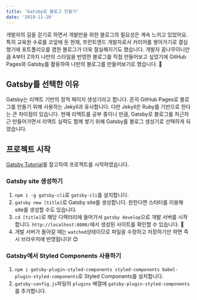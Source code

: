 ```yaml
---
title: 'Gatsby로 블로그 만들기'
date: '2019-11-10'
---
```


개발자의 길을 걷기로 하면서 개발만을 위한 블로그의 필요성은 계속 느끼고 있었어요. 특히 교육원 수료를 코앞에 둔 현재, 프런트엔드 개발자로서 커리어를 쌓아가기로 결심했기에 포트폴리오를 겸한 블로그가 더욱 절실해지기도 했습니다. 개발자 꿈나무이니만큼 A부터 Z까지 나만의 스타일을 반영한 블로그를 직접 만들어보고 싶었기에 GitHub Pages와 Gatsby를 활용하여 나만의 블로그를 만들어보기로 했습니다. 👏

## Gatsby를 선택한 이유

Gatsby는 리액트 기반의 정적 페이지 생성기라고 합니다. 흔히 GitHub Pages로 블로그를 만들기 위해 사용하는 Jekyll과 유사합니다. 다만 Jekyll은 Ruby를 기반으로 한다는 큰 차이점이 있습니다. 현재 리액트를 공부 중이니 만큼, Gatsby로 블로그를 차근차근 만들어가면서 리액트 실력도 함께 쌓기 위해 Gatsby를 블로그 생성기로 선택하게 되었습니다.

## 프로젝트 시작

[Gatsby Tutorial](https://www.gatsbyjs.org/tutorial/part-zero/)를 참고하여 프로젝트를 시작하였습니다.

### Gatsby site 생성하기

1. `npm i -g gatsby-cli`로 `gatsby-cli`를 설치합니다.
2. `gatsby new [title]`로 Gatsby site를 생성합니다. 원한다면 스타터를 이용해 site를 생성할 수도 있습니다.
3. `cd [title]`로 해당 디렉터리에 들어가서 `gatsby develop`으로 개발 서버를 시작합니다. `http://localhost:8000/`에서 생성된 사이트를 확인할 수 있습니다. 👀
4. 개발 서버가 돌아갈 때는 `watched`상태이므로 파일을 수정하고 저장하기만 하면 즉시 브라우저에 반영됩니다! 😊

### Gatsby에서 Styled Components 사용하기

1. `npm i gatsby-plugin-styled-components styled-components babel-plugin-styled-components`로 Styled Components를 설치합니다.
2. `gatsby-config.js`파일의 `plugins` 배열에 `gatsby-plugin-styled-components`를 추가합니다.
